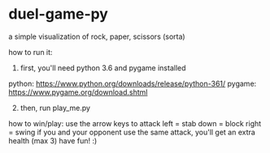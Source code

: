 # duel-game-py
a simple visualization of rock, paper, scissors (sorta)

how to run it:
1. first, you'll need python 3.6 and pygame installed

python: https://www.python.org/downloads/release/python-361/
pygame: https://www.pygame.org/download.shtml

2. then, run play_me.py

how to win/play:
use the arrow keys to attack
left = stab
down = block
right = swing
if you and your opponent use the same attack, you'll get an extra health (max 3)
have fun! :)
